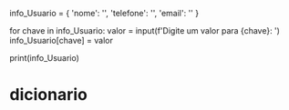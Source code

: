 info_Usuario = {
    'nome': '',
    'telefone': '',
    'email': ''
}

for chave in info_Usuario:
    valor = input(f'Digite um valor para {chave}: ')
    info_Usuario[chave] = valor
     
print(info_Usuario)
# dicionario

